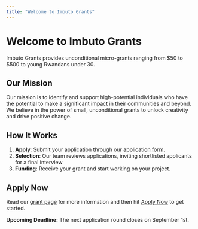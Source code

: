```yaml
---
title: "Welcome to Imbuto Grants"
---
```


# Welcome to Imbuto Grants

Imbuto Grants provides unconditional micro-grants ranging from $50 to $500 to young Rwandans under 30. 

## Our Mission
Our mission is to identify and support high-potential individuals who have the potential to make a significant impact in their communities and beyond. We believe in the power of small, unconditional grants to unlock creativity and drive positive change.

## How It Works
1. **Apply**: Submit your application through our [application form](application).
2. **Selection**: Our team reviews applications, inviting shortlisted applicants for a final interview
3. **Funding**: Receive your grant and start working on your project.

## Apply Now
Read our [grant page](/grants) for more information and then hit [Apply Now](application) to get started.

**Upcoming Deadline:** The next application round closes on September 1st. 